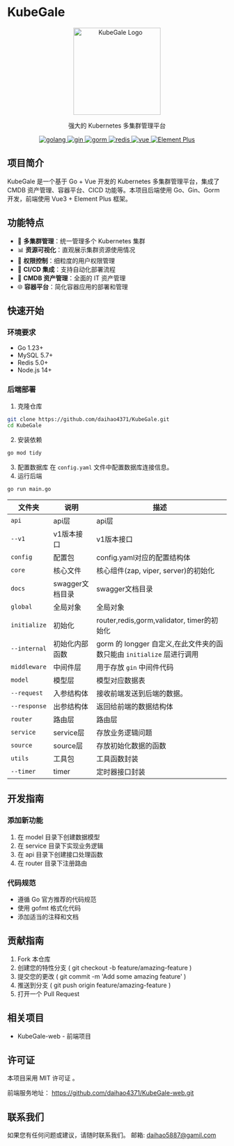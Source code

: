 # KubeGale

<div align="center">
  <img src="https://your-logo-url-here.png" alt="KubeGale Logo" width="200">
  <p>强大的 Kubernetes 多集群管理平台</p>
</div>

<p align="center">
  <a href="https://golang.google.cn/">
    <img src="https://img.shields.io/badge/Golang-1.23-green.svg" alt="golang">
  </a>
  <a href="https://gin-gonic.com/">
    <img src="https://img.shields.io/badge/Gin-1.9.1-red.svg" alt="gin">
  </a>
  <a href="https://gorm.io/">
    <img src="https://img.shields.io/badge/Gorm-1.25.10-orange.svg" alt="gorm">
  </a>
  <a href="https://redis.io/">
    <img src="https://img.shields.io/badge/redis-5.0-brightgreen.svg" alt="redis">
  </a>
  <a href="https://vuejs.org/">
    <img src="https://img.shields.io/badge/Vue-3.0.0-orange.svg" alt="vue">
  </a>
  <a href="https://element-plus.org/zh-CN/">
    <img src="https://img.shields.io/badge/Element%20Plus-%202.8.1-blue" alt="Element Plus">
  </a>
</p>

## 项目简介

KubeGale 是一个基于 Go + Vue 开发的 Kubernetes 多集群管理平台，集成了 CMDB 资产管理、容器平台、CICD 功能等。本项目后端使用 Go、Gin、Gorm 开发，前端使用 Vue3 + Element Plus 框架。

## 功能特点

- 🚀 **多集群管理**：统一管理多个 Kubernetes 集群
- 📊 **资源可视化**：直观展示集群资源使用情况
- 🔐 **权限控制**：细粒度的用户权限管理
- 🔄 **CI/CD 集成**：支持自动化部署流程
- 📝 **CMDB 资产管理**：全面的 IT 资产管理
- 🌐 **容器平台**：简化容器应用的部署和管理

## 快速开始

### 环境要求

- Go 1.23+
- MySQL 5.7+
- Redis 5.0+
- Node.js 14+

### 后端部署

1. 克隆仓库

```bash
git clone https://github.com/daihao4371/KubeGale.git
cd KubeGale
```
2. 安装依赖
```bash
go mod tidy
```
3. 配置数据库
在 `config.yaml` 文件中配置数据库连接信息。
4. 运行后端
```bash
go run main.go
```


| 文件夹       | 说明                    | 描述                        |
| ------------ | ----------------------- | --------------------------- |
| `api`        | api层                   | api层 |
| `--v1`       | v1版本接口              | v1版本接口                  |
| `config`     | 配置包                  | config.yaml对应的配置结构体 |
| `core`       | 核心文件                | 核心组件(zap, viper, server)的初始化 |
| `docs`       | swagger文档目录         | swagger文档目录 |
| `global`     | 全局对象                | 全局对象 |
| `initialize` | 初始化 | router,redis,gorm,validator, timer的初始化 |
| `--internal` | 初始化内部函数 | gorm 的 longger 自定义,在此文件夹的函数只能由 `initialize` 层进行调用 |
| `middleware` | 中间件层 | 用于存放 `gin` 中间件代码 |
| `model`      | 模型层                  | 模型对应数据表              |
| `--request`  | 入参结构体              | 接收前端发送到后端的数据。  |
| `--response` | 出参结构体              | 返回给前端的数据结构体      |
| `router`     | 路由层                  | 路由层 |
| `service`    | service层               | 存放业务逻辑问题 |
| `source` | source层 | 存放初始化数据的函数 |
| `utils`      | 工具包                  | 工具函数封装            |
| `--timer` | timer | 定时器接口封装 |

## 开发指南
### 添加新功能
1. 在 model 目录下创建数据模型
2. 在 service 目录下实现业务逻辑
3. 在 api 目录下创建接口处理函数
4. 在 router 目录下注册路由
### 代码规范
- 遵循 Go 官方推荐的代码规范
- 使用 gofmt 格式化代码
- 添加适当的注释和文档
## 贡献指南
1. Fork 本仓库
2. 创建您的特性分支 ( git checkout -b feature/amazing-feature )
3. 提交您的更改 ( git commit -m 'Add some amazing feature' )
4. 推送到分支 ( git push origin feature/amazing-feature )
5. 打开一个 Pull Request
## 相关项目
- KubeGale-web - 前端项目

## 许可证
本项目采用 MIT 许可证 。

前端服务地址： https://github.com/daihao4371/KubeGale-web.git

## 联系我们
如果您有任何问题或建议，请随时联系我们。
邮箱: daihao5887@gamil.com
